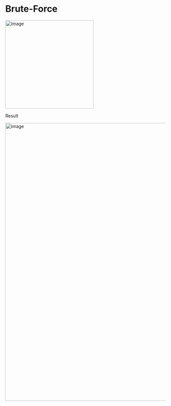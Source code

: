 # Brute-Force

<img width="277" alt="image" src="https://github.com/user-attachments/assets/662fd29d-6d17-47b2-a12f-dc0353d2b525" />

Result

<img width="872" alt="image" src="https://github.com/user-attachments/assets/bcb3104e-97d2-4c44-a2ef-93f2f1112cc8" />

